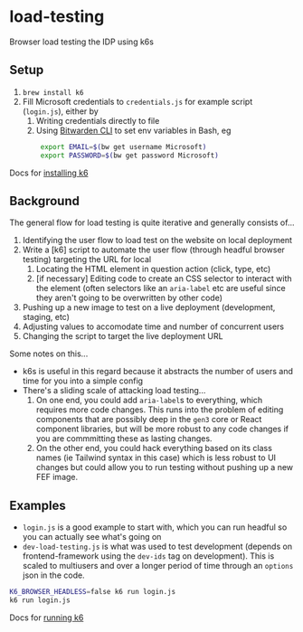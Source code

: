 # load-testing
Browser load testing the IDP using k6s

## Setup
1. `brew install k6`
2. Fill Microsoft credentials to `credentials.js` for example script (`login.js`), either by
    1. Writing credentials directly to file
    2. Using [Bitwarden CLI](https://bitwarden.com/help/cli) to set env variables in Bash, eg
       ```bash
        export EMAIL=$(bw get username Microsoft)
        export PASSWORD=$(bw get password Microsoft)
       ```

Docs for [installing k6](https://grafana.com/docs/k6/latest/set-up/install-k6/)

## Background
The general flow for load testing is quite iterative and generally consists of...
1. Identifying the user flow to load test on the website on local deployment
2. Write a [k6] script to automate the user flow (through headful browser testing) targeting the URL for local
    1. Locating the HTML element in question action (click, type, etc)
    2. [if necessary] Editing code to create an CSS selector to interact with the element (often selectors like an `aria-label` etc are useful since they aren't going to be overwritten by other code)
3. Pushing up a new image to test on a live deployment (development, staging, etc)
4. Adjusting values to accomodate time and number of concurrent users
5. Changing the script to target the live deployment URL

Some notes on this...
- k6s is useful in this regard because it abstracts the number of users and time for you into a simple config
- There's a sliding scale of attacking load testing...
    1. On one end, you could add `aria-label`s to everything, which requires more code changes. This runs into the problem of editing components that are possibly deep in the `gen3` core or React component libraries, but will be more robust to any code changes if you are commmitting these as lasting changes.
    2. On the other end, you could hack everything based on its class names (ie Tailwind syntax in this case) which is less robust to UI changes but could allow you to run testing without pushing up a new FEF image.

## Examples
- `login.js` is a good example to start with, which you can run headful so you can actually see what's going on
- `dev-load-testing.js` is what was used to test development (depends on frontend-framework using the `dev-ids` tag on development). This is scaled to multiusers and over a longer period of time through an `options` json in the code.

```bash
K6_BROWSER_HEADLESS=false k6 run login.js
k6 run login.js
```

Docs for [running k6](https://grafana.com/docs/k6/latest/get-started/running-k6/)
